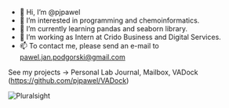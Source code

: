 - 👋 Hi, I’m @pjpawel
- 👀 I’m interested in programming and chemoinformatics.
- 🌱 I’m currently learning pandas and seaborn library.
- 💞️ I’m working as Intern at Crido Business and Digital Services.
- 📫 To contact me, please send an e-mail to pawel.jan.podgorski@gmail.com

See my projects -> Personal Lab Journal, Mailbox, VADock (https://github.com/pjpawel/VADock)

![Pluralsight](https://user-images.githubusercontent.com/4069624/132944380-ee5b242c-e9c4-4d16-a90c-774a7b78c449.JPG)


